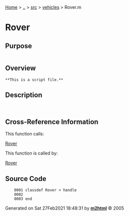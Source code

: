[Home](../../../../index.md) \> [..](#) \> [src](../../../../documentation.md) \>
[vehicles](index.md) \> Rover.m



# Rover

## Purpose 

``` 
```

## Overview 

``` 
**This is a script file.**
```

## Description 

```
 

```

## Cross-Reference Information 

This function calls:

   [Rover](Rover.md)

This function is called by:

   [Rover](Rover.md)

## Source Code 

```
    0001 classdef Rover < handle
    0002     
    0003 end
```



Generated on Sat 27Feb2021 18:48:31 by
**[m2html](http://www.artefact.tk/software/matlab/m2html/ "Matlab Documentation in HTML")**
© 2005